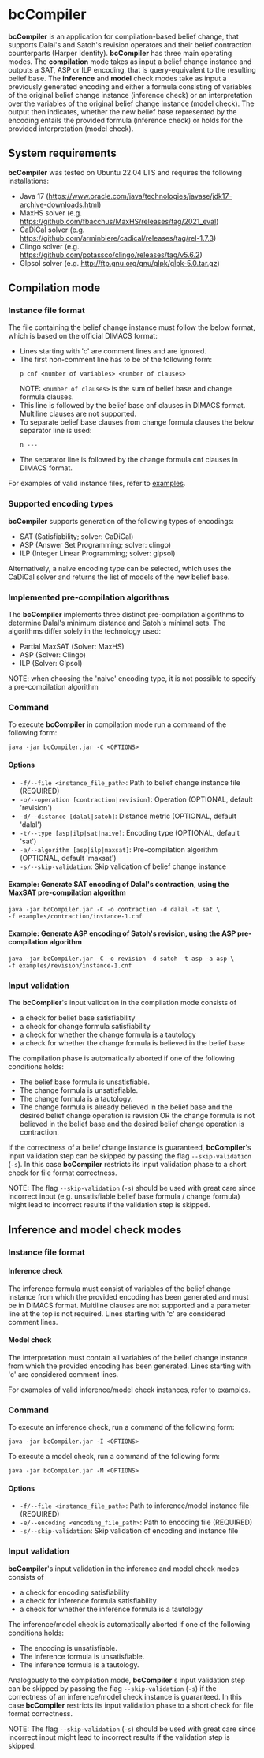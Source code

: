 # bcCompiler

**bcCompiler** is an application for compilation-based belief change, that supports Dalal's and Satoh's revision operators and their
belief contraction counterparts (Harper Identity). **bcCompiler** has three main operating modes. The **compilation** mode
takes as input a belief change instance and outputs a SAT, ASP or ILP encoding, that is query-equivalent to the resulting
belief base. The **inference** and **model** check modes take as input a previously generated encoding and either a formula
consisting of variables of the original belief change instance (inference check) or an interpretation over the variables of
the original belief change instance (model check). The output then indicates, whether the new belief base represented by the
encoding entails the provided formula (inference check) or holds for the provided interpretation (model check).

## System requirements

**bcCompiler** was tested on Ubuntu 22.04 LTS and requires the following installations:
* Java 17 (https://www.oracle.com/java/technologies/javase/jdk17-archive-downloads.html)
* MaxHS solver (e.g. https://github.com/fbacchus/MaxHS/releases/tag/2021_eval)
* CaDiCal solver (e.g. https://github.com/arminbiere/cadical/releases/tag/rel-1.7.3)
* Clingo solver (e.g. https://github.com/potassco/clingo/releases/tag/v5.6.2)
* Glpsol solver (e.g. http://ftp.gnu.org/gnu/glpk/glpk-5.0.tar.gz)

## Compilation mode
### Instance file format
The file containing the belief change instance must follow the below format, which is based on the official DIMACS format:
* Lines starting with 'c' are comment lines and are ignored.
* The first non-comment line has to be of the following form:
    ```
    p cnf <number of variables> <number of clauses>
    ```
  NOTE: ```<number of clauses>``` is the sum of belief base and change formula clauses.
* This line is followed by the belief base cnf clauses in DIMACS format. Multiline clauses are not supported.
* To separate belief base clauses from change formula clauses the below separator line is used:
    ```
    n ---
    ```
* The separator line is followed by the change formula cnf clauses in DIMACS format.

For examples of valid instance files, refer to [examples](https://github.com/julsched/belief-change-solver/tree/main/examples).

### Supported encoding types
**bcCompiler** supports generation of the following types of encodings:
* SAT (Satisfiability; solver: CaDiCal)
* ASP (Answer Set Programming; solver: clingo)
* ILP (Integer Linear Programming; solver: glpsol)

Alternatively, a naive encoding type can be selected, which uses the CaDiCal solver and returns the list of models of the
new belief base.

### Implemented pre-compilation algorithms
The **bcCompiler** implements three distinct pre-compilation algorithms to determine
Dalal's minimum distance and Satoh's minimal sets. The algorithms differ solely in the
technology used:
* Partial MaxSAT (Solver: MaxHS)
* ASP (Solver: Clingo)
* ILP (Solver: Glpsol)

NOTE: when choosing the 'naive' encoding type, it is not possible to specify a
pre-compilation algorithm

### Command
To execute **bcCompiler** in compilation mode run a command of the following form:
```
java -jar bcCompiler.jar -C <OPTIONS>
```
#### Options
* ```-f/--file <instance_file_path>```: Path to belief change instance file (REQUIRED)
* ```-o/--operation [contraction|revision]```: Operation (OPTIONAL, default 'revision')
* ```-d/--distance [dalal|satoh]```: Distance metric (OPTIONAL, default 'dalal')
* ```-t/--type [asp|ilp|sat|naive]```: Encoding type (OPTIONAL, default 'sat')
* ```-a/--algorithm [asp|ilp|maxsat]```: Pre-compilation algorithm (OPTIONAL, default 'maxsat')
* ```-s/--skip-validation```: Skip validation of belief change instance


#### Example: Generate SAT encoding of Dalal's contraction, using the MaxSAT pre-compilation algorithm
```
java -jar bcCompiler.jar -C -o contraction -d dalal -t sat \
-f examples/contraction/instance-1.cnf
```

#### Example: Generate ASP encoding of Satoh's revision, using the ASP pre-compilation algorithm
```
java -jar bcCompiler.jar -C -o revision -d satoh -t asp -a asp \
-f examples/revision/instance-1.cnf
```

### Input validation
The **bcCompiler**'s input validation in the compilation mode consists of
* a check for belief base satisfiability
* a check for change formula satisfiability
* a check for whether the change formula is a tautology
* a check for whether the change formula is believed in the belief base

The compilation phase is automatically aborted if one of the following conditions holds:

* The belief base formula is unsatisfiable.
* The change formula is unsatisfiable.
* The change formula is a tautology.
* The change formula is already believed in the belief base and the desired belief change operation is revision OR the change
formula is not believed in the belief base and the desired belief change operation is contraction.

If the correctness of a belief change instance is guaranteed, **bcCompiler**'s input validation step can be skipped by passing
the flag ```--skip-validation``` (```-s```). In this case **bcCompiler** restricts its input validation phase to a short check
for file format correctness.

NOTE: The flag ```--skip-validation``` (```-s```) should be used with great care since incorrect input (e.g. unsatisfiable belief base formula / change formula) might lead to incorrect results if the validation step is skipped.

## Inference and model check modes
### Instance file format
#### Inference check
The inference formula must consist of variables of the belief change instance from which the provided
encoding has been generated and must be in DIMACS format. Multiline clauses are not supported
and a parameter line at the top is not required. Lines starting with 'c' are considered comment lines.

#### Model check
The interpretation must contain all variables of the belief change instance from which the provided
encoding has been generated. Lines starting with 'c' are considered comment lines.


For examples of valid inference/model check instances, refer to [examples](https://github.com/julsched/belief-change-solver/tree/main/examples).

### Command
To execute an inference check, run a command of the following form:
```
java -jar bcCompiler.jar -I <OPTIONS>
```

To execute a model check, run a command of the following form:
```
java -jar bcCompiler.jar -M <OPTIONS>
```

#### Options
* ```-f/--file <instance_file_path>```: Path to inference/model instance file (REQUIRED)
* ```-e/--encoding <encoding_file_path>```: Path to encoding file (REQUIRED)
* ```-s/--skip-validation```: Skip validation of encoding and instance file

### Input validation
**bcCompiler**'s input validation in the inference and model check modes consists of
* a check for encoding satisfiability
* a check for inference formula satisfiability
* a check for whether the inference formula is a tautology

The inference/model check is automatically aborted if one of the following conditions holds:

* The encoding is unsatisfiable.
* The inference formula is unsatisfiable.
* The inference formula is a tautology.

Analogously to the compilation mode, **bcCompiler**'s input validation step can be skipped by
passing the flag ```--skip-validation``` (```-s```) if the correctness of an inference/model check
instance is guaranteed. In this case **bcCompiler** restricts its input validation phase to a short
check for file format correctness.

NOTE: The flag ```--skip-validation``` (```-s```) should be used with great care since incorrect input might lead to incorrect
results if the validation step is skipped.
